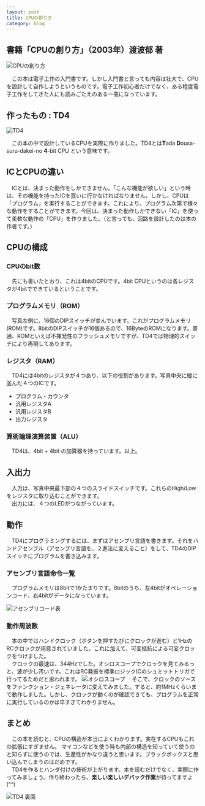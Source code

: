 ```yaml
---
layout: post
title: CPUの創り方
category: blog
---
```


## 書籍「CPUの創り方」（2003年）渡波郁 著  
![CPUの創り方](/images/2015-11-04-create-CPU/book.jpg "CPUの創り方")  

　この本は電子工作の入門書です。しかし入門書と言っても内容は壮大で、CPUを設計して自作しようというものです。電子工作初心者だけでなく、ある程度電子工作をしてきた人にも読みごたえのある一冊になっています。

## 作ったもの : TD4  
![TD4](/images/2015-11-04-create-CPU/board_top.jpg "TD4") 

　この本の中で設計しているCPUを実際に作りました。TD4とは**T**ada **D**ousa-suru-dakei-no **4**-bit CPU という意味です。

## ICとCPUの違い
　ICとは、決まった動作をしかできません。「こんな機能が欲しい」という時は、その機能を持ったICを買いに行かなければなりません。しかし、CPUは「プログラム」を実行することができます。これにより、プログラム次第で様々な動作をすることができます。今回は、決まった動作しかできない「IC」を使って柔軟な動作の「CPU」を作りました。（と言っても、回路を設計したのは本の作者です。）

## CPUの構成

### CPUのbit数
　先にも書いたとおり、これは4bitのCPUです。4bit CPUというのは各レジスタが4bitでできているということです。

### プログラムメモリ（ROM）
　写真左側に、16個のDIPスイッチが並んでいます。これがプログラムメモリ(ROM)です。8bitのDIPスイッチが16個あるので、16ByteのROMになります。普通、ROMといえば不揮発性のフラッシュメモリですが、TD4では物理的スイッチにより再現してあります。  

### レジスタ（RAM）
　TD4には4bitのレジスタが４つあり、以下の役割があります。写真中央に縦に並んだ４つのICです。  

  * プログラム・カウンタ
  * 汎用レジスタA
  * 汎用レジスタB
  * 出力レジスタ

### 算術論理演算装置（ALU）
　TD4は、4bit + 4bit の加算器を持っています。以上。

## 入出力
　入力は、写真中央最下部の４つのスライドスイッチです。これらのHigh/Lowをレジスタに取り込むことができます。  
　出力には、４つのLEDがつながっています。

## 動作
　TD4にプログラミングするには、まずはアセンブリ言語を書きます。それをハンドアセンブル（アセンブリ言語を、２進法に変えること）をして、TD4のDIPスイッチにプログラムを書き込みます。

### アセンブリ言語命令一覧
　プログラムメモリは8bitで1かたまりです。8bitのうち、左4bitがオペレーションコード、右4bitがデータになっています。

![アセンブリコード表](/images/2015-11-04-create-CPU/asm.jpg "アセンブリコード表") 

### 動作周波数
　本の中ではハンドクロック（ボタンを押すたびにクロックが進む）と1HzのRCクロックが用意されていました。これに加えて、可変抵抗による可変クロックをつけました。  
　クロックの最速は、344Hzでした。オシロスコープでクロックを見てみるっと、波が少し汚いです。これはRC発振を標準ロジックICのシュミットトリガで行ってるためだと思われます。
![オシロスコープ](/images/2015-11-04-create-CPU/344Hz.jpg "オシロスコープ") 
　そこで、クロックのソースをファンクション・ジェネレータに変えてみました。すると、約1MHzくらいまで動作しました。しかし、クロックが動くのが確認できても、プログラムを正常に実行しているのかは早すぎてわかりません。

## まとめ
　この本を読むと、CPUの構造が本当によくわかります。実在するCPUもこれの拡張にすぎません。 マイコンなどを使う時も内部の構造を知っていて使うのと知らずに使うのでは、生産性がかなり違うと思います。ブラックボックスと思い込んでしまうのはだめです。  
　TD4を作るとハンダ付けの技術が上がります。本を読むだけでなく、実際に作ってみましょう。作り終わったら、**楽しい楽しいデバック作業**が待ってますよ(^^)

![TD4 裏面](/images/2015-11-04-create-CPU/board_back.jpg "TD4 裏面") 
